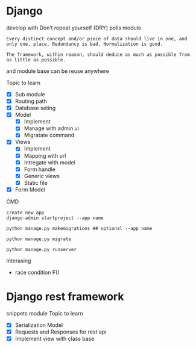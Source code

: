 # Django 
develop with Don’t repeat yourself (DRY) 
polls module
```
Every distinct concept and/or piece of data should live in one, and only one, place. Redundancy is bad. Normalization is good.

The framework, within reason, should deduce as much as possible from as little as possible.
```
and module base can be reuse anywhere


Topic to learn

- [x] Sub module
- [x] Routing path
- [x] Database seting
- [x] Model 
  - [x] Implement 
  - [x] Manage with admin ui
  - [x] Migratate command 
- [x] Views 
  - [x] Implement 
  - [x] Mapping with url 
  - [x] Intregate with model
  - [x] Form handle
  - [x] Generic views 
  - [x] Static file
- [x] Form Model

CMD
```
create new app
django-admin startproject --app name

python manage.py makemigrations ## optional --app name 

python manage.py migrate

python manage.py runserver
```

Interasing
- race condition F()

# Django rest framework
snippets module
Topic to learn 

- [x] Serialization Model
- [x] Requests and Responses for rest api
- [x] Implement view with class base